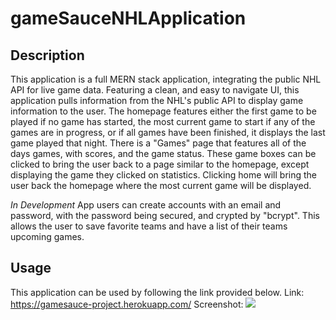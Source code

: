 # gameSauceNHLApplication

## Description
This application is a full MERN stack application, integrating the public NHL API for live game data. Featuring a clean, and easy to navigate UI, this application pulls information from the NHL's public API to display game information to the user. The homepage features either the first game to be played if no game has started, the most current game to start if any of the games are in progress, or if all games have been finished, it displays the last game played that night. There is a "Games" page that features all of the days games, with scores, and the game status. These game boxes can be clicked to bring the user back to a page similar to the homepage, except displaying the game they clicked on statistics. Clicking home will bring the user back the homepage where the most current game will be displayed. 

*In Development*
App users can create accounts with an email and password, with the password being secured, and crypted by "bcrypt". This allows the user to save favorite teams and have a list of their teams upcoming games.

## Usage
This application can be used by following the link provided below.
Link: https://gamesauce-project.herokuapp.com/
Screenshot: ![](/gameSauceNHLApplication/client/assets/Screen%20Shot%202023-01-31%20at%208.47.35%20PM.png)
